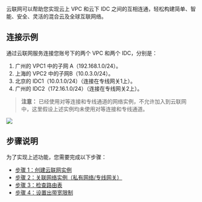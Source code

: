 云联网可以帮助您实现云上 VPC 和云下 IDC 之间的互相连通，轻松构建简单、智能、安全、灵活的混合云及全球互联网络。
## 连接示例
通过云联网服务连接您账号下的两个 VPC 和两个 IDC，分别是： 
1. 广州的 VPC1 中的子网 A（192.168.1.0/24）。
2. 上海的 VPC2 中的子网B（10.0.3.0/24）。
3. 北京的 IDC1（10.0.1.0/24）（连接在专线网关1上）。
4. 广州的 IDC2（172.16.1.0/24）（连接在专线网关2上）。

>**注意：**
>已经使用对等连接和专线通道的网络实例，不允许加入到云联网中，这里假设上述实例均未使用对等连接和专线通道。

![](https://main.qcloudimg.com/raw/1b71c15f8a095c3a9d61eac5041ed6f3.png)

## 步骤说明
为了实现上述功能，您需要完成以下步骤：
- [步骤 1：创建云联网实例](https://cloud.tencent.com/document/product/877/18764)
- [步骤 2：关联网络实例（私有网络/专线网关）](https://cloud.tencent.com/document/product/877/18765)
- [步骤 3：检查路由表](https://cloud.tencent.com/document/product/877/18766)
- [步骤 4：设置出带宽限制](https://cloud.tencent.com/document/product/877/18767)

